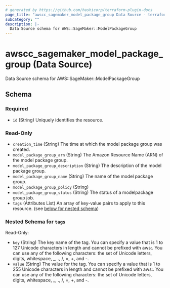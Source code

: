 ```yaml
---
# generated by https://github.com/hashicorp/terraform-plugin-docs
page_title: "awscc_sagemaker_model_package_group Data Source - terraform-provider-awscc"
subcategory: ""
description: |-
  Data Source schema for AWS::SageMaker::ModelPackageGroup
---
```


# awscc_sagemaker_model_package_group (Data Source)

Data Source schema for AWS::SageMaker::ModelPackageGroup



<!-- schema generated by tfplugindocs -->
## Schema

### Required

- `id` (String) Uniquely identifies the resource.

### Read-Only

- `creation_time` (String) The time at which the model package group was created.
- `model_package_group_arn` (String) The Amazon Resource Name (ARN) of the model package group.
- `model_package_group_description` (String) The description of the model package group.
- `model_package_group_name` (String) The name of the model package group.
- `model_package_group_policy` (String)
- `model_package_group_status` (String) The status of a modelpackage group job.
- `tags` (Attributes List) An array of key-value pairs to apply to this resource. (see [below for nested schema](#nestedatt--tags))

<a id="nestedatt--tags"></a>
### Nested Schema for `tags`

Read-Only:

- `key` (String) The key name of the tag. You can specify a value that is 1 to 127 Unicode characters in length and cannot be prefixed with aws:. You can use any of the following characters: the set of Unicode letters, digits, whitespace, _, ., /, =, +, and -.
- `value` (String) The value for the tag. You can specify a value that is 1 to 255 Unicode characters in length and cannot be prefixed with aws:. You can use any of the following characters: the set of Unicode letters, digits, whitespace, _, ., /, =, +, and -.
